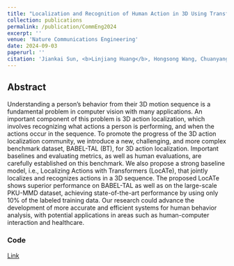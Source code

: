 ```yaml
---
title: "Localization and Recognition of Human Action in 3D Using Transformers"
collection: publications
permalink: /publication/CommEng2024
excerpt: ''
venue: 'Nature Communications Engineering'
date: 2024-09-03
paperurl: ''
citation: 'Jiankai Sun, <b>Linjiang Huang</b>, Hongsong Wang, Chuanyang Zheng, Jianing Qiu, Md Tauhidul Islam, Enze Xie, Bolei Zhou, Lei Xing, Arjun Chandrasekaran, Michael J Black. &quot;Localization and Recognition of Human Action in 3D Using Transformers&quot;.<i>Nature Communications Engineering</i>.'
---
```



## Abstract
Understanding a person’s behavior from their 3D motion sequence is a fundamental problem in computer vision with many applications. An important component of this problem is 3D action localization, which involves recognizing what actions a person is performing, and when the actions occur in the sequence. To promote the progress of the 3D action localization community, we introduce a new, challenging, and more complex benchmark dataset, BABEL-TAL (BT), for 3D action localization. Important baselines and evaluating metrics, as well as human evaluations, are carefully established on this benchmark. We also propose a strong baseline model, i.e., Localizing Actions with Transformers (LocATe), that jointly localizes and recognizes actions in a 3D sequence. The proposed LocATe shows superior performance on BABEL-TAL as well as on the large-scale PKU-MMD dataset, achieving state-of-the-art performance by using only 10% of the labeled training data. Our research could advance the development of more accurate and efficient systems for human behavior analysis, with potential applications in areas such as human-computer interaction and healthcare.


### Code
[Link](https://github.com/locate-bench/locate)
